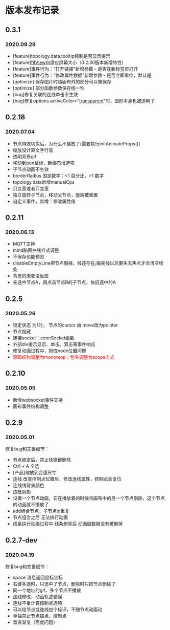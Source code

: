 # 版本发布记录

## 0.3.1
### 2020.09.29

* [feature]topology.data.tooltip控制是否显示提示
* [feature][fitView](https://github.com/le5le-com/topology/commit/bac5d7feb607bffa6e6526b6d406372e1864f6db)自适应屏幕大小（0.2.30版本新增特性）
* [feature]事件行为：“打开链接”新增参数 - 是否在新标签页打开
* [feature]事件行为：“修改属性数据”新增参数 - 是否立即重绘，默认是
* [optimize] 保存图片时超画布外的部分可以被保存
* [optimize] 部分函数参数保存统一性
* [bug]修复关联的连线单击不生效
* [bug]修复options.activeColor="[transparent](https://github.com/le5le-com/topology/commit/6eda94552e8b14e77dd7e17e976fffee81cb5dff)"时，图形本身也被透明了


## 0.2.18
### 2020.07.04

* 节点特效切换后，为什么不播放了(需要执行initAnimateProps())
* 缩放没计算文字行高
* 透明背景gif
* 移动到pen鼠标，新画布增选项
* 子节点动画不生效
* borderRadius 固定数字：<1 百分比，>1 数字
* topology.data新增manualCps
* 只变高或者只变宽
* 独立旋转子节点，移动父节点，旋转被重置
* 自定义事件，新增：修改属性值

## 0.2.11
### 2020.06.13

* MQTT支持
* mind脑图曲线样式调整
* 不保存也能预览
* disableEmptyLine把节点删掉，线还存在;画完线以后要失去焦点才会清空线条
* 背景的渐变没反应
* 先选中节点A，再点击节点B的子节点，依旧选中的A

## 0.2.5 
### 2020.05.26

* 锁定状态 为1时， 节点的cursor 由 move改为pointer
* 节点隐藏
* 连接socket：connSocket函数
* 外部div提示显示、单击、双击等事件响应
* 修复动画过程中，拖拽node位置问题
* <font color=red>源码结构调整为monoreop；包名调整为scope方式</font>

## 0.2.10 

### 2020.05.05

* 新增websocket事件支持
* 画布事件结构调整

## 0.2.9 

### 2020.05.01

修复bug和完善细节：

* 节点锁定后，禁止快捷键删除
* Ctrl + A 全选
* [产品]缩放到合适尺寸
* 连线 改变控制点位置后，修改连线属性，控制点会复位
* 连线线背景颜色
* 边框阴影
* 设置一个节点动画，它在播放着的时候将画布中的另一个节点删除，这个节点的动画就不播放了
* add组合节点，子节点id重复
* 节点组合之后 无法执行动画
* 线条执行动画过程中 线条删除后  动画层数据没有被删掉

## 0.2.7-dev
### 2020.04.19

修复bug和完善细节：
 * space 消息返回鼠标坐标
 * 右键多选时，只选中了节点，删除时只把节点删除了
 * 同一个地址的gif，多个节点不播放
 * 连线修改，动画轨迹错误
 * 连线不重计算控制点选项
 * 可以给节点或连线加个标识，不随节点动画动
 * 单独禁止节点锚点、控制点
 * 垂直渐变（高度问题）